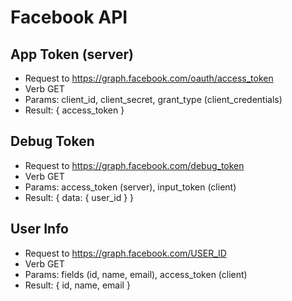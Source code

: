 # Facebook API

## App Token (server)
* Request to https://graph.facebook.com/oauth/access_token
* Verb GET
* Params: client_id, client_secret, grant_type (client_credentials)
* Result: { access_token }

## Debug Token
* Request to https://graph.facebook.com/debug_token
* Verb GET
* Params: access_token (server), input_token (client)
* Result: { data: { user_id } }

## User Info
* Request to https://graph.facebook.com/USER_ID
* Verb GET
* Params: fields (id, name, email), access_token (client)
* Result: { id, name, email }
